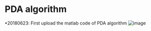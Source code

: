 # PDA algorithm
  •20180623: First upload the matlab code of PDA algorithm
  ![image](https://github.com/hcheng1005/RADAR/blob/master/Target_Association/PDA/PDA_figure.png=200x300)
  

